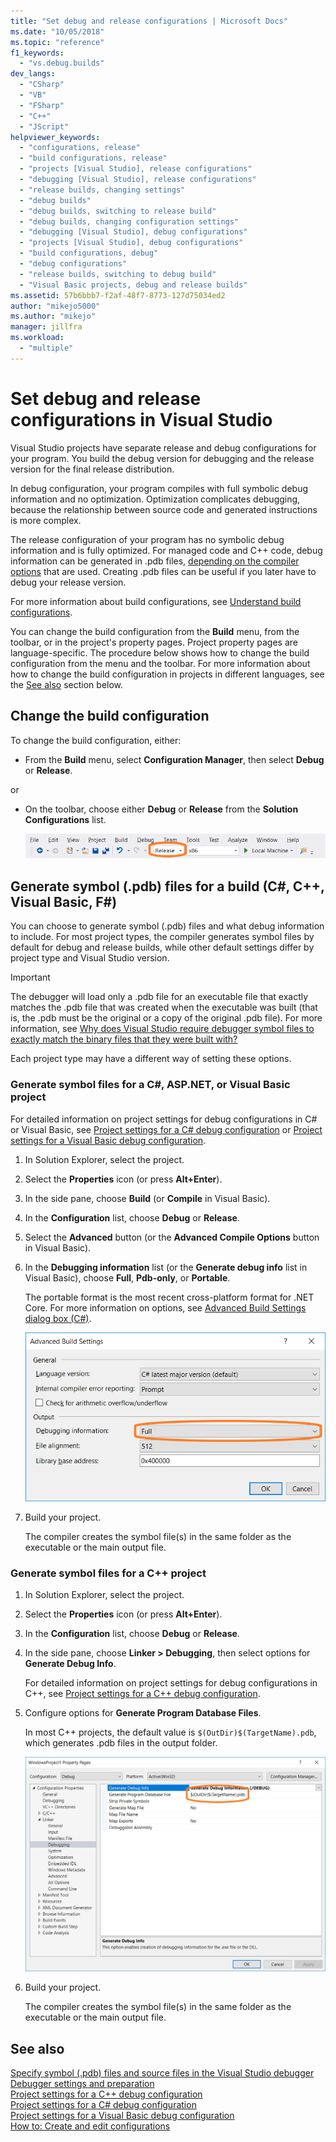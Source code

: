 ```yaml
---
title: "Set debug and release configurations | Microsoft Docs"
ms.date: "10/05/2018"
ms.topic: "reference"
f1_keywords:
  - "vs.debug.builds"
dev_langs:
  - "CSharp"
  - "VB"
  - "FSharp"
  - "C++"
  - "JScript"
helpviewer_keywords:
  - "configurations, release"
  - "build configurations, release"
  - "projects [Visual Studio], release configurations"
  - "debugging [Visual Studio], release configurations"
  - "release builds, changing settings"
  - "debug builds"
  - "debug builds, switching to release build"
  - "debug builds, changing configuration settings"
  - "debugging [Visual Studio], debug configurations"
  - "projects [Visual Studio], debug configurations"
  - "build configurations, debug"
  - "debug configurations"
  - "release builds, switching to debug build"
  - "Visual Basic projects, debug and release builds"
ms.assetid: 57b6bbb7-f2af-48f7-8773-127d75034ed2
author: "mikejo5000"
ms.author: "mikejo"
manager: jillfra
ms.workload:
  - "multiple"
---
```

# Set debug and release configurations in Visual Studio

Visual Studio projects have separate release and debug configurations for your program. You build the debug version for debugging and the release version for the final release distribution.

In debug configuration, your program compiles with full symbolic debug information and no optimization. Optimization complicates debugging, because the relationship between source code and generated instructions is more complex.

The release configuration of your program has no symbolic debug information and is fully optimized. For managed code and C++ code, debug information can be generated in .pdb files, [depending on the compiler options](#BKMK_symbols_release) that are used. Creating .pdb files can be useful if you later have to debug your release version.

For more information about build configurations, see [Understand build configurations](../ide/understanding-build-configurations.md).

You can change the build configuration from the **Build** menu, from the toolbar, or in the project's property pages. Project property pages are language-specific. The procedure below shows how to change the build configuration from the menu and the toolbar. For more information about how to change the build configuration in projects in different languages, see the [See also](#see-also) section below.

## Change the build configuration

To change the build configuration, either:

* From the **Build** menu, select **Configuration Manager**, then select **Debug** or **Release**.

or

* On the toolbar, choose either **Debug** or **Release** from the **Solution Configurations** list.

  ![toolbars build configuration](../debugger/media/toolbarbuildconfiguration.png "ToolbarBuildConfiguration")

## <a name="BKMK_symbols_release"></a>Generate symbol (.pdb) files for a build (C#, C++, Visual Basic, F#)

You can choose to generate symbol (.pdb) files and what debug information to include. For most project types, the compiler generates symbol files by default for debug and release builds, while other default settings differ by project type and Visual Studio version.

> [!IMPORTANT]
> The debugger will load only a .pdb file for an executable file that exactly matches the .pdb file that was created when the executable was built (that is, the .pdb must be the original or a copy of the original .pdb file). For more information, see [Why does Visual Studio require debugger symbol files to exactly match the binary files that they were built with?](https://blogs.msdn.microsoft.com/jimgries/2007/07/06/why-does-visual-studio-require-debugger-symbol-files-to-exactly-match-the-binary-files-that-they-were-built-with/)

Each project type may have a different way of setting these options.

### Generate symbol files for a C#, ASP.NET, or Visual Basic project

For detailed information on project settings for debug configurations in C# or Visual Basic, see [Project settings for a C# debug configuration](../debugger/project-settings-for-csharp-debug-configurations.md) or [Project settings for a Visual Basic debug configuration](../debugger/project-settings-for-a-visual-basic-debug-configuration.md).

1. In Solution Explorer, select the project.

2. Select the **Properties** icon (or press **Alt+Enter**).

3. In the side pane, choose **Build** (or **Compile** in Visual Basic).

4. In the **Configuration** list, choose **Debug** or **Release**.

5. Select the **Advanced** button (or the **Advanced Compile Options** button in Visual Basic).

6. In the **Debugging information** list (or the **Generate debug info** list in Visual Basic), choose **Full**, **Pdb-only**, or **Portable**.

   The portable format is the most recent cross-platform format for .NET Core. For more information on options, see [Advanced Build Settings dialog box (C#)](../ide/reference/advanced-build-settings-dialog-box-csharp.md).

   ![Generate PDBs for builds in C#](../debugger/media/dbg_project_properties_pdb_csharp.png "GeneratePDBsForCSharp")

7. Build your project.

   The compiler creates the symbol file(s) in the same folder as the executable or the main output file.

### Generate symbol files for a C++ project

1. In Solution Explorer, select the project.

2. Select the **Properties** icon (or press **Alt+Enter**).

3. In the **Configuration** list, choose **Debug** or **Release**.

4. In the side pane, choose **Linker > Debugging**, then select options for **Generate Debug Info**.

   For detailed information on project settings for debug configurations in C++, see [Project settings for a C++ debug configuration](../debugger/project-settings-for-a-cpp-debug-configuration.md).

5. Configure options for **Generate Program Database Files**.

   In most C++ projects, the default value is `$(OutDir)$(TargetName).pdb`, which generates .pdb files in the output folder.

   ![Generate PDBs for builds in C++](../debugger/media/dbg_project_properties_pdb_cplusplus.png "GeneratePDBsforCPlusPlus")

6. Build your project.

   The compiler creates the symbol file(s) in the same folder as the executable or the main output file.

## <a name="see-also"></a>See also
 
[Specify symbol (.pdb) files and source files in the Visual Studio debugger](../debugger/specify-symbol-dot-pdb-and-source-files-in-the-visual-studio-debugger.md)<br/>
[Debugger settings and preparation](../debugger/debugger-settings-and-preparation.md)<br/>
[Project settings for a C++ debug configuration](../debugger/project-settings-for-a-cpp-debug-configuration.md)<br/>
[Project settings for a C# debug configuration](../debugger/project-settings-for-csharp-debug-configurations.md)<br/>
[Project settings for a Visual Basic debug configuration](../debugger/project-settings-for-a-visual-basic-debug-configuration.md)<br/>
[How to: Create and edit configurations](../ide/how-to-create-and-edit-configurations.md)
